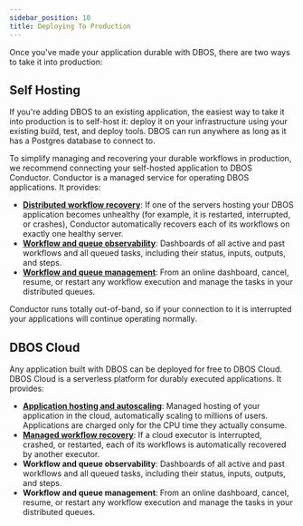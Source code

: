 ```yaml
---
sidebar_position: 10
title: Deploying To Production
---
```


Once you've made your application durable with DBOS, there are two ways to take it into production:

## Self Hosting

If you're adding DBOS to an existing application, the easiest way to take it into production is to self-host it: deploy it on your infrastructure using your existing build, test, and deploy tools.
DBOS can run anywhere as long as it has a Postgres database to connect to.

To simplify managing and recovering your durable workflows in production, we recommend connecting your self-hosted application to DBOS Conductor.
Conductor is a managed service for operating DBOS applications.
It provides:

- [**Distributed workflow recovery**](./self-hosting/workflow-recovery.md): If one of the servers hosting your DBOS application becomes unhealthy (for example, it is restarted, interrupted, or crashes), Conductor automatically recovers each of its workflows on exactly one healthy server.
- [**Workflow and queue observability**](./self-hosting/workflow-management.md): Dashboards of all active and past workflows and all queued tasks, including their status, inputs, outputs, and steps.
- [**Workflow and queue management**](./self-hosting/workflow-management.md): From an online dashboard, cancel, resume, or restart any workflow execution and manage the tasks in your distributed queues.

Conductor runs totally out-of-band, so if your connection to it is interrupted your applications will continue operating normally.

## DBOS Cloud

Any application built with DBOS can be deployed for free to DBOS Cloud.
DBOS Cloud is a serverless platform for durably executed applications.
It provides:

- [**Application hosting and autoscaling**](./dbos-cloud/application-management.md): Managed hosting of your application in the cloud, automatically scaling to millions of users. Applications are charged only for the CPU time they actually consume.
- [**Managed workflow recovery**](./dbos-cloud/application-management.md): If a cloud executor is interrupted, crashed, or restarted, each of its workflows is automatically recovered by another executor.
- **Workflow and queue observability**: Dashboards of all active and past workflows and all queued tasks, including their status, inputs, outputs, and steps.
- **Workflow and queue management**: From an online dashboard, cancel, resume, or restart any workflow execution and manage the tasks in your distributed queues.